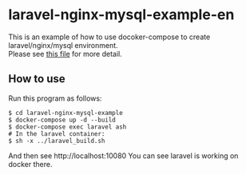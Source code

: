 # laravel-nginx-mysql-example-en
This is an example of how to use docoker-compose to create laravel/nginx/mysql environment.  
Please see [this file](https://github.com/lechatthecat/laravel-nginx-mysql-example-en/blob/master/docker-compose.yml) for more detail.

## How to use
Run this program as follows:
```
$ cd laravel-nginx-mysql-example
$ docker-compose up -d --build
$ docker-compose exec laravel ash
# In the laravel container:
$ sh -x ../laravel_build.sh
```
And then see http://localhost:10080
You can see laravel is working on docker there.
